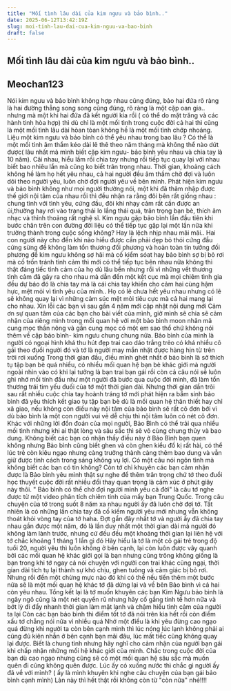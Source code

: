 ```yaml
---
title: "Mối tình lâu dài của kim ngưu và bảo bình.."
date: 2025-06-12T13:42:19Z
slug: moi-tinh-lau-dai-cua-kim-nguu-va-bao-binh
draft: false
---
```


## Mối tình lâu dài của kim ngưu và bảo bình..

## Meochan123

Nói kim ngưu và bảo bình không hợp nhau cũng đúng, bảo hai đứa rõ ràng là hai đường thẳng song song cũng đúng, rõ ràng là một cặp oan gia.. nhưng mà một khi hai đứa đã kết người kia rồi ( có thể do mặt trăng và các hành tinh hòa hợp) thì dù chỉ là một mối tình trong cuộc đời cả hai thì cũng là một mối tình lâu dài hòan tòan không hề là một mối tình chớp nhoáng.
     Liệu một kim ngưu và bảo bình có thể yêu nhau trong bao lâu ? Có thể là một mối tình âm thầm kéo dài lê thê theo năm tháng mà không thể nào dứt được( lâu nhất mà mình biết cặp kim ngưu- bảo bình yêu nhau và chia tay là 10 năm). Cãi nhau, hiểu lầm rồi chia tay nhưng rồi tiếp tục quay lại với nhau biết bao nhiêu lần mà cũng ko biết trân trọng nhau. Thời gian, khoảng cách không hề làm họ hết yêu nhau, cả hai người đều âm thầm chờ đợi và luôn dõi theo người yêu, luôn chờ đợi người yêu về bên mình. Phát hiện kim ngưu và bảo bình không như mọi người thường nói, một khi đã thâm nhập được thế giới nội tâm của nhau rồi thì đều nhận ra rằng đôi bên rất giống nhau : chung tình với tình yêu, cứng đầu, đôi khi nhạy cảm rất cần được an ủi,thường hay rơi vào trạng thái lo lắng thái quá, trân trọng bạn bè, thích âm nhạc và thỉnh thoảng rất nghệ sĩ.
     Kim ngưu gặp bảo bình lần đầu tiên khi bước chân trên con đường đời liệu có thể tiếp tục gặp lại một lần nữa khi trưởng thành trong cuộc sống không? Hay là lệch nhịp nhau mãi mãi.. Hai con người này cho đến khi nào hiểu được cần phải dẹp bỏ thói cứng đầu cứng sừng để không làm tổn thương đối phương và hoàn toàn tin tưởng đối phương để kim ngưu không sợ hãi mà cố kiểm sóat hay bảo bình sợ bị bỏ rơi mà cố trốn tránh tình cảm thì mới có thể tiếp tục bên nhau nữa không thì thật đáng tiếc tình cảm của họ dù lâu bền nhưng rồi vì những vết thương tình cảm đã gây ra cho nhau mà dẫn đến một kết cục mà mọi chiêm tình gia đều dự báo đó là chia tay mà là cái chia tay khiến cho cảm hai cùng hậm hực, mệt mỏi vì tình yêu của mình.. Họ có lẽ chưa hết yêu nhau nhưng có lẽ sẽ không quay lại vì những cảm súc mệt mỏi tiêu cực mà cả hai mang lại cho nhau.
Xin lỗi các bạn vì sau gần 4 năm mới cập nhật nội dung mới  Cảm ơn sự quan tâm của các bạn cho bài viết của mình, giờ mình sẽ chia sẽ cảm nhận của riêng mình trong mối quan hệ với một bảo bình moon nhân mã cung mọc thần nông và gần cung mọc có một em sao thổ chứ không nói thêm về cặp bảo bình- kim ngưu chung chung nữa. 
Bảo bình của mình là người có ngoại hình khá thu hút đẹp trai cao dáo trắng trẻo có khá nhiều cô gái theo đuổi người đó và tớ là người may mắn nhặt được hàng hịn từ trên trời rơi xuống  Trong thời gian đầu, điều mình ghét nhất ở bảo bình là sở thích tụ tập bạn bè quá nhiều, có nhiều mối quan hệ bạn bè khác giới mà người ngoài nhìn vào có khi lại tưởng là bạn trai bạn gái rồi còn cả câu nói sẽ luôn ghi nhớ mối tính đầu như một người đã bước qua cuộc đời mình, đã làm tổn thương trái tim yếu đuối của tớ một thời gian dài. Nhưng thời gian dần trôi sau rất nhiều cuộc chia tay hoành tráng tớ mới phát hiện ra bẩm sinh bảo bình đã yêu thích kết giao tụ tập bạn bè dù là mối quan hệ thân thiết hay chỉ xã giao, nếu không còn điều này nội tâm của bảo bình sẽ rất cô đơn bởi vì dù bảo bình là một con người vui vẻ dễ chịu thì nội tâm luôn có nét cô đơn. Khác với những lời đồn đoán của mọi người, Bảo Bình có thể trải qua nhiều mối tình nhưng khi ai thật lòng và sâu sắc thì sẽ vô cùng chung thủy và bao dung. Không biết các bạn có nhận thấy điều này ở Bảo Bình bạn quen không nhưng Bảo bình cũng biết ghen và còn ghen kiểu đố kị rất hài, có thể lúc trẻ còn kiêu ngạo nhưng càng trưởng thành càng thêm bao dung và vẫn giữ được tính cách trong sáng không vụ lợi. Có một câu nói ngôn tình mà không biết các bạn có tin không? Còn tớ chỉ  khuyên các bạn cảm nhận được là Bảo bình yêu mình thật sự nghe để thêm trân trọng chứ tớ theo đuổi học thuyết cuộc đời rất nhiều đổi thay quan trọng là cảm xúc ở phút giây này thôi. " Bảo bình có thể chờ đợi người mình yêu cả đời" là câu tớ nghe được từ một video phân tích chiêm tinh của mấy bạn Trung Quốc. Trong câu chuyện của tớ trong suốt 8 năm xa nhau người ấy đã luôn chờ đợi tớ. Tất nhiên là có những lần chia tay đã cố kiếm người yêu mới nhưng vẫn không thoát khỏi vòng tay của tớ  haha.
Đợt gần đây nhất tớ và người ấy đã chia tay nhau gần được một năm, đó là lần duy nhất một thời gian dài mà người đó không làm lành trước, nhưng cứ đều đều một khoảng thời gian lại liên hệ với tớ chắc khoảng 1 tháng 1 lần gì đó  Hãy hiểu là tớ là một cô gái trẻ trong độ tuổi 20, người yêu thì luôn không ở bên cạnh, lại còn luôn được vây quanh bởi các mối quan hệ khác giới gọi là bạn nhưng cũng trông không giống là bạn trong khi tớ ngay cả nói chuyện với người con trai khác cũng ngại, thời gian dài tích tụ lại thành sự khó chịu, ghen tuông và cảm giác bị bỏ rơi. Nhưng rồi đến một chừng mực nào đó khi có thể nếu tiến thêm một bước nữa sẽ là một mối quan hệ khác tớ đã dừng lại và về bên Bảo bình vì cả hai còn yêu nhau. 
Tổng kết lại là tớ muốn khuyên các bạn Kim Ngưu bảo bình là ngây ngô cũng là một nét quyến rũ nhưng hãy cố gắng tinh tế hơn nữa và bớt lỳ đi đẩy nhanh thời gian làm mặt lạnh và chậm hiểu tình cảm của người ta lại  Còn các bạn bảo bình thì điểm tốt tớ đã nói trên kia hết rồi còn điểm xấu tớ chẳng nói nữa vì nhiều quá  Nhớ một điều là khi yêu đừng cao ngạo quá đừng khi người ta còn bên cạnh mình thì lúc nóng lúc lạnh không phải ai cũng đủ kiên nhẫn ở bên cạnh bạn mãi đâu, lúc mất tiếc cũng không quay lại được. Biết là chung tình nhưng hãy nghĩ cho cảm nhận của người bạn gái khi chấp nhận những mối hệ khác giới của mình. Chắc trong cuộc đời của bạn dù cao ngạo nhưng cũng sẽ có một mối quan hệ sâu sắc mà muốn quên đi cũng không quên được. Lúc ấy có xuống nước thì chắc gì người ấy đã về với mình? ( ấy là mình khuyên khi nghe câu chuyện của bạn gái bảo bình cạnh mình)
Làn này thì hết thật rồi không còn từ "còn nữa" nhé!!!!